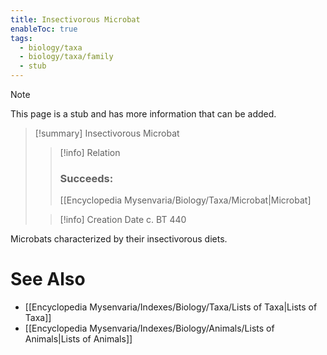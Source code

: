 ```yaml
---
title: Insectivorous Microbat
enableToc: true
tags:
  - biology/taxa
  - biology/taxa/family
  - stub
---
```


> [!note]
> This page is a stub and has more information that can be added.

> [!summary] Insectivorous Microbat
> > [!info] Relation
> > ### Succeeds:
> > [[Encyclopedia Mysenvaria/Biology/Taxa/Microbat|Microbat]
>
> > [!info] Creation Date
> > c. BT 440

Microbats characterized by their insectivorous diets.

# See Also
- [[Encyclopedia Mysenvaria/Indexes/Biology/Taxa/Lists of Taxa|Lists of Taxa]]
- [[Encyclopedia Mysenvaria/Indexes/Biology/Animals/Lists of Animals|Lists of Animals]]
